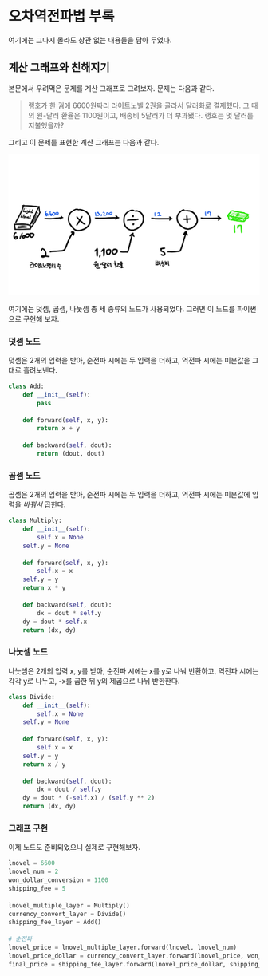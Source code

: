 # 오차역전파법 부록

여기에는 그다지 몰라도 상관 없는 내용들을 담아 두었다.

## 계산 그래프와 친해지기

본문에서 우려먹은 문제를 계산 그래프로 그려보자. 문제는 다음과 같다.

> 랭호가 한 궘에 6600원짜리 라이트노벨 2권을 골라서 달러화로 결제했다. 그 때의 원-달러 환율은 1100원이고, 배송비 5달러가 더 부과됐다. 랭호는 몇 달러를 지불했을까?

그리고 이 문제를 표현한 계산 그래프는 다음과 같다.

![sample computational graph](/img/week_4_2.png)

여기에는 덧셈, 곱셈, 나눗셈 총 세 종류의 노드가 사용되었다. 그러면 이 노드를 파이썬으로 구현해 보자.

### 덧셈 노드

덧셈은 2개의 입력을 받아, 순전파 시에는 두 입력을 더하고, 역전파 시에는 미분값을 그대로 흘려보낸다.

```python
class Add:
    def __init__(self):
        pass
    
    def forward(self, x, y):
        return x + y
    
    def backward(self, dout):
        return (dout, dout)
```

### 곱셈 노드

곱셈은 2개의 입력을 받아, 순전파 시에는 두 입력을 더하고, 역전파 시에는 미분값에 입력을 *바꿔서* 곱한다.

```python
class Multiply:
    def __init__(self):
        self.x = None
	self.y = None

    def forward(self, x, y):
        self.x = x
	self.y = y
	return x * y

    def backward(self, dout):
        dx = dout * self.y
	dy = dout * self.x
	return (dx, dy)
```

### 나눗셈 노드

나눗셈은 2개의 입력 x, y를 받아, 순전파 시에는 x를 y로 나눠 반환하고, 역전파 시에는 각각 y로 나누고, -x를 곱한 뒤 y의 제곱으로 나눠 반환한다.

```python
class Divide:
    def __init__(self):
        self.x = None
	self.y = None

    def forward(self, x, y):
        self.x = x
	self.y = y
	return x / y

    def backward(self, dout):
        dx = dout / self.y
	dy = dout * (-self.x) / (self.y ** 2)
	return (dx, dy)
```

### 그래프 구현

이제 노드도 준비되었으니 실제로 구현해보자.

```python
lnovel = 6600
lnovel_num = 2
won_dollar_conversion = 1100
shipping_fee = 5

lnovel_multiple_layer = Multiply()
currency_convert_layer = Divide()
shipping_fee_layer = Add()

# 순전파
lnovel_price = lnovel_multiple_layer.forward(lnovel, lnovel_num)
lnovel_price_dollar = currency_convert_layer.forward(lnovel_price, won_dollar_conversion)
final_price = shipping_fee_layer.forward(lnovel_price_dollar, shipping_fee)


